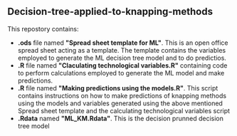 ## **Decision-tree-applied-to-knapping-methods**  

This repostory contains:  
  * **.ods** file named **"Spread sheet template for ML"**. This is an open office spread sheet acting as a template. The template contains the variables employed to generate the ML decision tree model and to do predictios.   
  * **.R** file named **"Claculating technological variables.R"** containing code to perform calculations employed to generate the ML model and make predictions.  
  * **.R** file named **"Making predictions using the models.R"**. This script contains instructions on how to make predictions of knapping methods using the models and variables generated using the above mentioned Spread sheet template and the calculating technological variables script  
  * **.Rdata** named **"ML_KM.Rdata"**. This is the decision prunned decision tree model
  
